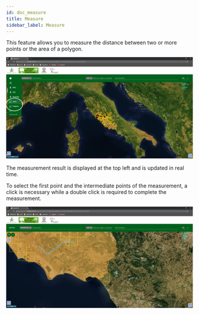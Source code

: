 ```yaml
---
id: doc_measure
title: Measure
sidebar_label: Measure
---
```


This feature allows you to measure the distance between two or more points or the area of a polygon.

![measure.png](assets/measure.png)


The measurement result is displayed at the top left and is updated in real time.

To select the first point and the intermediate points of the measurement, a click is necessary while a double click is required to complete the measurement.

![measure2.png](assets/measure2.png)

